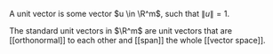A unit vector is some vector $u \in \R^m$, such that $\|u\| = 1$.

The standard unit vectors in $\R^m$ are unit vectors that are [[orthonormal]] to each other and [[span]] the whole [[vector space]].